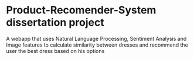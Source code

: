 # Product-Recomender-System dissertation project
A webapp that uses Natural Language Processing, Sentiment Analysis and Image features to calculate similarity between dresses and recommend the user the best dress based on his options
